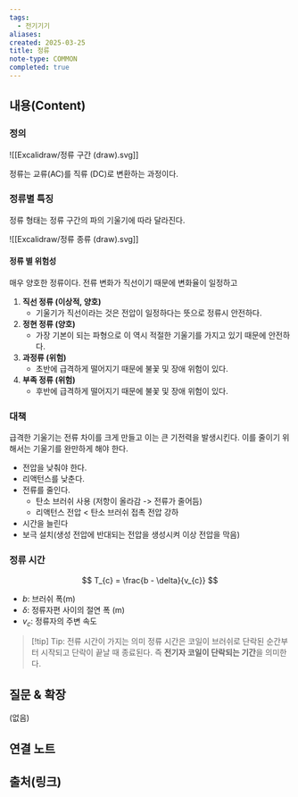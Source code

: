 ```yaml
---
tags:
  - 전기기기
aliases: 
created: 2025-03-25
title: 정류
note-type: COMMON
completed: true
---
```


## 내용(Content)

### 정의

![[Excalidraw/정류 구간 (draw).svg]]

정류는 교류(AC)를 직류 (DC)로 변환하는 과정이다.

### 정류별 특징

정류 형태는 정류 구간의 파의 기울기에 따라 달라진다.

![[Excalidraw/정류 종류 (draw).svg]]
#### 정류 별 위험성

매우 양호한 정류이다. 전류 변화가 직선이기 때문에 변화율이 일정하고 

1. **직선 정류 (이상적, 양호)**
	- 기울기가 직선이라는 것은 전압이 일정하다는 뜻으로 정류시 안전하다.
2. **정현 정류 (양호)**
	- 가장 기본이 되는 파형으로 이 역시 적절한 기울기를 가지고 있기 때문에 안전하다.
3. **과정류 (위험)**
	- 초반에 급격하게 떨어지기 때문에 불꽃 및 장애 위험이 있다.
4. **부족 정류 (위험)**
	- 후반에 급격하게 떨어지기 때문에 불꽃 및 장애 위험이 있다.


### 대책
급격한 기울기는 전류 차이를 크게 만들고 이는 큰 기전력을 발생시킨다. 이를 줄이기 위해서는 기울기를 완만하게 해야 한다.

- 전압을 낮춰야 한다.
- 리액턴스를 낮춘다.
- 전류를 줄인다.
	- 탄소 브러쉬 사용 (저항이 올라감 -> 전류가 줄어듬)
	- 리액턴스 전압 < 탄소 브러쉬 접촉 전압 강하
- 시간을 늘린다
- 보극 설치(생성 전압에 반대되는 전압을 생성시켜 이상 전압을 막음)

### 정류 시간

$$
T_{c} = \frac{b - \delta}{v_{c}}
$$
- $b$: 브러쉬 폭(m)
- $\delta$: 정류자편 사이의 절연 폭 (m)
- $v_{c}$: 정류자의 주변 속도

>[!tip] Tip: 전류 시간이 가지는 의미
>정류 시간은 코일이 브러쉬로 단락된 순간부터 시작되고 단락이 끝날 때 종료된다. 즉 **전기자 코일이 단락되는 기간**을 의미한다.



## 질문 & 확장

(없음)

## 연결 노트

## 출처(링크)

